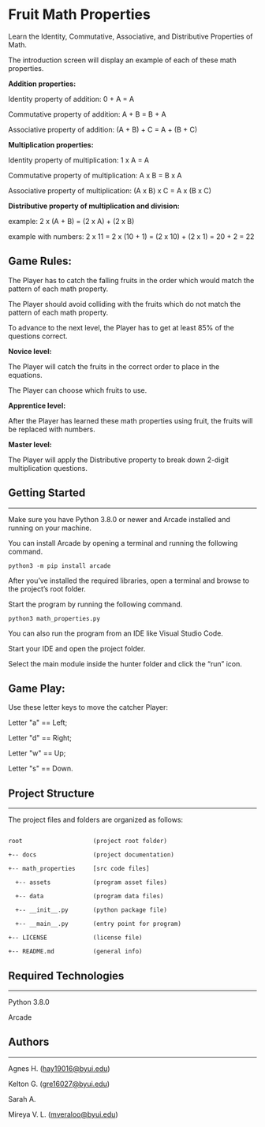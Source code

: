 # Fruit Math Properties
Learn the Identity, Commutative, Associative, and Distributive Properties of Math.

The introduction screen will display an example of each of these math properties.


**Addition properties:**

Identity property of addition:  0 + A = A

Commutative property of addition:  A + B = B + A

Associative property of addition:  (A + B) + C = A + (B + C)


**Multiplication properties:**

Identity property of multiplication:  1 x A = A

Commutative property of multiplication:  A x B = B x A

Associative property of multiplication:  (A x B) x C = A x (B x C)


**Distributive property of multiplication and division:**

example:  2 x (A + B)  =  (2 x A) + (2 x B)

example with numbers:  2 x 11 = 2 x (10 + 1) = (2 x 10) + (2 x 1) = 20 + 2 = 22


## Game Rules:

The Player has to catch the falling fruits in the order which would match the pattern of each math property.

The Player should avoid colliding with the fruits which do not match the pattern of each math property.


To advance to the next level, the Player has to get at least 85% of the questions correct.


**Novice level:**

The Player will catch the fruits in the correct order to place in the equations.  

The Player can choose which fruits to use.


**Apprentice level:**

After the Player has learned these math properties using fruit, the fruits will be replaced with numbers.


**Master level:**

The Player will apply the Distributive property to break down 2-digit multiplication questions.


## Getting Started
---
Make sure you have Python 3.8.0 or newer and Arcade installed and running on your machine.

You can install Arcade by opening a terminal and running the following command.

```
python3 -m pip install arcade
```

After you’ve installed the required libraries, open a terminal and browse to the project’s root folder.

Start the program by running the following command.
```
python3 math_properties.py
```

You can also run the program from an IDE like Visual Studio Code.

Start your IDE and open the project folder.

Select the main module inside the hunter folder and click the “run” icon.


## Game Play:

Use these letter keys to move the catcher Player:

Letter "a" == Left;

Letter "d" == Right;

Letter "w" == Up;

Letter "s" == Down.


## Project Structure
---
The project files and folders are organized as follows:

```

root                    (project root folder)

+-- docs                (project documentation)

+-- math_properties     [src code files]

  +-- assets            (program asset files)

  +-- data              (program data files)

  +-- __init__.py       (python package file)

  +-- __main__.py       (entry point for program)

+-- LICENSE             (license file)

+-- README.md           (general info)

```


## Required Technologies
---
Python 3.8.0

Arcade


## Authors
---
Agnes H. (hay19016@byui.edu)

Kelton G. (gre16027@byui.edu)

Sarah A.

Mireya V. L. (mveraloo@byui.edu)
